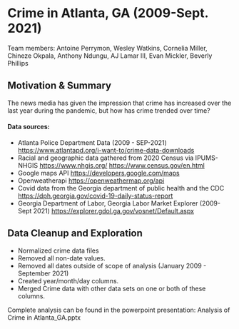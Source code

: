 # Crime in Atlanta, GA  (2009-Sept. 2021)
 Team members: Antoine Perrymon, Wesley Watkins, Cornelia Miller, Chineze Okpala, Anthony Ndungu, AJ Lamar III, Evan Mickler, Beverly Phillips
## Motivation & Summary
The news media has given the impression that crime has increased over the last year during the pandemic, but how has crime trended over time? 
#### Data sources: 
- Atlanta Police Department Data (2009 - SEP-2021) https://www.atlantapd.org/i-want-to/crime-data-downloads
- Racial and geographic data gathered from 2020 Census via IPUMS-NHGIS https://www.nhgis.org/ https://www.census.gov/en.html
- Google maps API https://developers.google.com/maps
- Openweatherapi https://openweathermap.org/api
- Covid data from the Georgia department of public health and the CDC https://dph.georgia.gov/covid-19-daily-status-report
- Georgia Department of Labor, Georgia Labor Market Explorer (2009-Sept 2021) https://explorer.gdol.ga.gov/vosnet/Default.aspx
## Data Cleanup and Exploration
- Normalized crime data files
- Removed all non-date values. 
- Removed all dates outside of scope of analysis (January 2009 - September 2021)
- Created year/month/day columns. 
- Merged Crime data with other data sets on one or both of these columns. 

Complete analysis can be found in the powerpoint presentation: Analysis of Crime in Atlanta_GA.pptx
